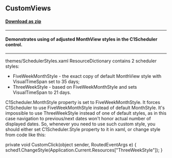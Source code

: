 ## CustomViews
#### [Download as zip](https://downgit.github.io/#/home?url=https://github.com/GrapeCity/ComponentOne-UWP-Samples/tree/master/C1.UWP.Schedule/CS/CustomViews)
____
#### Demonstrates using of adjusted MonthView styles in the C1Scheduler control.
____
themes/SchedulerStyles.xaml ResourceDictionary contains 2 scheduler styles:

* FiveWeekMonthStyle - the exact copy of default MonthView style with VisualTimeSpan set to 35 days;
* ThreeWeekStyle - based on FiveWeekMonthStyle and sets VisualTimeSpan to 21 days.


C1Scheduler.MonthStyle property is set to FiveWeekMonthStyle. It forces C1Scheduler to use FiveWeekMonthStyle instead of default MonthStyle.
It's impossible to use ThreeWeekStyle instead of one of default styles, as in this case navigation to previous/next dates won't honor actual number of displayed dates. 
So, whenever you need to use such custom style, you should either set C1Scheduler.Style property to it in xaml, or change style from code like this:

private void CustomClick(object sender, RoutedEventArgs e)
{
    sched1.ChangeStyle(Application.Current.Resources["ThreeWeekStyle"]);
}

